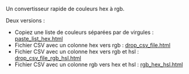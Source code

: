 Un convertisseur rapide de couleurs hex à rgb.

Deux versions :
- Copiez une liste de couleurs séparées par de virgules : [paste_list_hex.html](https://ereyes.github.io/datavis2024/hex_to_rgb_converter/paste_list_hex.html)
- Fichier CSV avec un colonne hex vers rgb : [drop_csv_file.html](https://ereyes.github.io/datavis2024/hex_to_rgb_converter/drop_csv_file.html)
- Fichier CSV avec un colonne hex vers rgb et hsl : [drop_csv_file_rgb_hsl.html](https://ereyes.github.io/datavis2024/hex_to_rgb_converter/drop_csv_file_rgb_hsl.html)
- Fichier CSV avec un colonne rgb vers hex et hsl : [rgb_hex_hsl.html](https://ereyes.github.io/datavis2024/hex_to_rgb_converter/rgb_hex_hsl.html)
  
 
